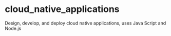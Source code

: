 # cloud_native_applications
Design, develop, and deploy cloud native applications, uses Java Script and Node.js
